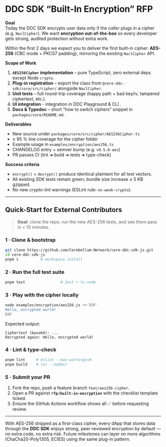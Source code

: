 # DDC SDK “Built-In Encryption” RFP

**Goal**  
Today the DDC SDK encrypts user data only if the *caller* plugs in a cipher (e.g. `NaclCipher`). We want **encryption out-of-the-box** so every developer gets strong, audited protection without extra work.  
  
Within the first 2 days we expect you to deliver the first built-in cipher: **AES-256** (CBC mode + PKCS7 padding), mirroring the existing `NaclCipher` API.

**Scope of Work**  
  1. **`AES256Cipher` implementation** – pure TypeScript, zero external deps except Node `crypto`.  
  2. **Plug-in registration** – export the class from `@cere-ddc-sdk/core/src/cipher/` alongside `NaclCipher`.  
  3. **Unit tests** – full round-trip coverage (happy path + bad key/iv, tampered ciphertext, etc.).
  4. **UI integration** - integration in DDC Playground & CLI .
  5. **Docs & Typedoc** – short “how to switch ciphers” snippet in `packages/core/README.md`.

**Deliverables**  
  * New source under `packages/core/src/cipher/AES256Cipher.ts`  
  * ≥ 95 % line coverage for the cipher folder  
  * Example usage in `examples/encryption/aes256.ts`  
  * CHANGELOG entry + semver bump (e.g. `v0.5.0-aes`)  
  * PR passes CI (lint ➜ build ➜ tests ➜ type-check)

**Success criteria**  
  * `encrypt()` + `decrypt()` produce identical plaintext for all test vectors.  
  * All existing SDK tests remain green; bundle size increase ≤ 5 KB gzipped.  
  * No new *crypto-lint* warnings (ESLint rule: `no-weak-crypto`).

---

## Quick-Start for External Contributors

> **Goal:** clone the repo, run the new AES-256 tests, and see them pass in < 10 minutes.

### 1 · Clone & bootstrap

```bash
git clone https://github.com/Cerebellum-Network/cere-ddc-sdk-js.git
cd cere-ddc-sdk-js
pnpm i          # workspace install
````

### 2 · Run the full test suite

```bash
pnpm test                # Jest + ts-node
```

### 3 · Play with the cipher locally

```bash
node examples/encryption/aes256.js <<'EOF'
Hello, encrypted world!
EOF
```

Expected output:

```
Ciphertext (base64): ...
Decrypted again: Hello, encrypted world!
```

### 4 · Lint & type-check

```bash
pnpm lint     # eslint --max-warnings=0
pnpm build    # tsc --noEmit
```

### 5 · Submit your PR

1. Fork the repo, push a feature branch `feat/aes256-cipher`.
2. Open a PR against **`rfp/built-in-encryption`** with the checklist template ticked.
3. Ensure the GitHub Actions workflow shows all ✅ before requesting review.

---

With AES-256 shipped as a first-class cipher, every dApp that stores data through the **DDC SDK** enjoys strong, peer-reviewed encryption by default — no extra code, no extra risk. Future milestones can layer on more algorithms (ChaCha20-Poly1305, ECIES) using the same plug-in pattern.

